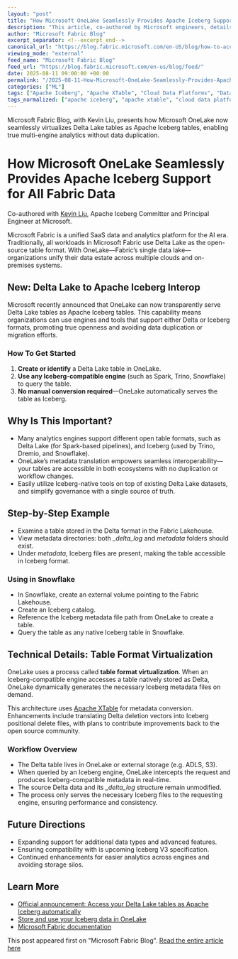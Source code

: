 ```yaml
---
layout: "post"
title: "How Microsoft OneLake Seamlessly Provides Apache Iceberg Support for All Fabric Data"
description: "This article, co-authored by Microsoft engineers, details how Microsoft OneLake enables automatic and transparent interoperability between Delta Lake and Apache Iceberg table formats in Microsoft Fabric. It explains the architecture, benefits, and technical implementation of table format virtualization, empowering organizations to unify diverse analytics workloads and use multiple engines (e.g. Spark, Snowflake, Trino) without manual data migration or duplicate storage."
author: "Microsoft Fabric Blog"
excerpt_separator: <!--excerpt_end-->
canonical_url: "https://blog.fabric.microsoft.com/en-US/blog/how-to-access-your-microsoft-fabric-tables-in-apache-iceberg-format/"
viewing_mode: "external"
feed_name: "Microsoft Fabric Blog"
feed_url: "https://blog.fabric.microsoft.com/en-us/blog/feed/"
date: 2025-08-11 09:00:00 +00:00
permalink: "/2025-08-11-How-Microsoft-OneLake-Seamlessly-Provides-Apache-Iceberg-Support-for-All-Fabric-Data.html"
categories: ["ML"]
tags: ["Apache Iceberg", "Apache XTable", "Cloud Data Platforms", "Data Engineering", "Data Governance", "Data Lake", "Delta Lake", "Dremio", "ETL", "Fabric Lakehouse", "Interoperability", "Lakehouse", "Metadata Conversion", "Microsoft Fabric", "ML", "News", "OneLake", "Open Table Formats", "Snowflake", "Table Format Virtualization", "Table Formats", "Trino", "Virtualization"]
tags_normalized: ["apache iceberg", "apache xtable", "cloud data platforms", "data engineering", "data governance", "data lake", "delta lake", "dremio", "etl", "fabric lakehouse", "interoperability", "lakehouse", "metadata conversion", "microsoft fabric", "ml", "news", "onelake", "open table formats", "snowflake", "table format virtualization", "table formats", "trino", "virtualization"]
---
```


Microsoft Fabric Blog, with Kevin Liu, presents how Microsoft OneLake now seamlessly virtualizes Delta Lake tables as Apache Iceberg tables, enabling true multi-engine analytics without data duplication.<!--excerpt_end-->

# How Microsoft OneLake Seamlessly Provides Apache Iceberg Support for All Fabric Data

Co-authored with [Kevin Liu](https://www.linkedin.com/in/kevinjqliu/), Apache Iceberg Committer and Principal Engineer at Microsoft.

Microsoft Fabric is a unified SaaS data and analytics platform for the AI era. Traditionally, all workloads in Microsoft Fabric use Delta Lake as the open-source table format. With OneLake—Fabric’s single data lake—organizations unify their data estate across multiple clouds and on-premises systems.

## New: Delta Lake to Apache Iceberg Interop

Microsoft recently announced that OneLake can now transparently serve Delta Lake tables as Apache Iceberg tables. This capability means organizations can use engines and tools that support either Delta or Iceberg formats, promoting true openness and avoiding data duplication or migration efforts.

### How To Get Started

1. **Create or identify** a Delta Lake table in OneLake.
2. **Use any Iceberg-compatible engine** (such as Spark, Trino, Snowflake) to query the table.
3. **No manual conversion required**—OneLake automatically serves the table as Iceberg.

## Why Is This Important?

- Many analytics engines support different open table formats, such as Delta Lake (for Spark-based pipelines), and Iceberg (used by Trino, Dremio, and Snowflake).
- OneLake’s metadata translation empowers seamless interoperability—your tables are accessible in both ecosystems with no duplication or workflow changes.
- Easily utilize Iceberg-native tools on top of existing Delta Lake datasets, and simplify governance with a single source of truth.

## Step-by-Step Example

- Examine a table stored in the Delta format in the Fabric Lakehouse.
- View metadata directories: both *_delta_log* and *metadata* folders should exist.
- Under *metadata*, Iceberg files are present, making the table accessible in Iceberg format.

### Using in Snowflake

- In Snowflake, create an external volume pointing to the Fabric Lakehouse.
- Create an Iceberg catalog.
- Reference the Iceberg metadata file path from OneLake to create a table.
- Query the table as any native Iceberg table in Snowflake.

## Technical Details: Table Format Virtualization

OneLake uses a process called **table format virtualization**. When an Iceberg-compatible engine accesses a table natively stored as Delta, OneLake dynamically generates the necessary Iceberg metadata files on demand.

This architecture uses [Apache XTable](https://xtable.apache.org/) for metadata conversion. Enhancements include translating Delta deletion vectors into Iceberg positional delete files, with plans to contribute improvements back to the open source community.

### Workflow Overview

- The Delta table lives in OneLake or external storage (e.g. ADLS, S3).
- When queried by an Iceberg engine, OneLake intercepts the request and produces Iceberg-compatible metadata in real-time.
- The source Delta data and its *\_delta_log* structure remain unmodified.
- The process only serves the necessary Iceberg files to the requesting engine, ensuring performance and consistency.

## Future Directions

- Expanding support for additional data types and advanced features.
- Ensuring compatibility with is upcoming Iceberg V3 specification.
- Continued enhancements for easier analytics across engines and avoiding storage silos.

## Learn More

- [Official announcement: Access your Delta Lake tables as Apache Iceberg automatically](https://blog.fabric.microsoft.com/blog/new-in-onelake-access-your-delta-lake-tables-as-iceberg-automatically/)
- [Store and use your Iceberg data in OneLake](https://support.fabric.microsoft.com/blog/store-and-use-your-snowflake-iceberg-data-in-onelake/)
- [Microsoft Fabric documentation](https://learn.microsoft.com/fabric)

This post appeared first on "Microsoft Fabric Blog". [Read the entire article here](https://blog.fabric.microsoft.com/en-US/blog/how-to-access-your-microsoft-fabric-tables-in-apache-iceberg-format/)
